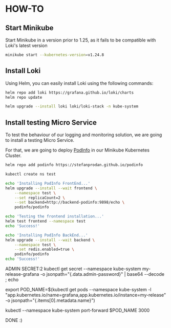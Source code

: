 # HOW-TO

## Start Minikube

Start Minikube in a version prior to 1.25, as it fails to be compatible with Loki's latest version

```sh
minikube start --kubernetes-version=v1.24.8
```

## Install Loki

Using Helm, you can easily install Loki using the following commands:

```sh
helm repo add loki https://grafana.github.io/loki/charts
helm repo update

helm upgrade --install loki loki/loki-stack -n kube-system
```

## Install testing Micro Service

To test the behaviour of our logging and monitoring solution, we are going to install a testing Micro Service.

For that, we are going to deploy [PodInfo](https://stefanprodan.github.io/podinfo) in our Minikube Kubernetes Cluster.

```sh
helm repo add podinfo https://stefanprodan.github.io/podinfo

kubectl create ns test

echo 'Installing PodInfo FrontEnd...'
helm upgrade --install --wait frontend \
    --namespace test \
    --set replicaCount=2 \
    --set backend=http://backend-podinfo:9898/echo \
    podinfo/podinfo

echo 'Testing the frontend installation...'
helm test frontend --namespace test
echo 'Success!'

echo 'Installing PodInfo BackEnd...'
helm upgrade --install --wait backend \
    --namespace test \
    --set redis.enabled=true \
    podinfo/podinfo
echo 'Success!'
```

ADMIN SECRET:2
kubectl get secret --namespace kube-system my-release-grafana -o jsonpath="{.data.admin-password}" | base64 --decode ; echo

export POD_NAME=$(kubectl get pods --namespace kube-system -l "app.kubernetes.io/name=grafana,app.kubernetes.io/instance=my-release" -o jsonpath="{.items[0].metadata.name}")

kubectl --namespace kube-system port-forward $POD_NAME 3000

DONE :)
